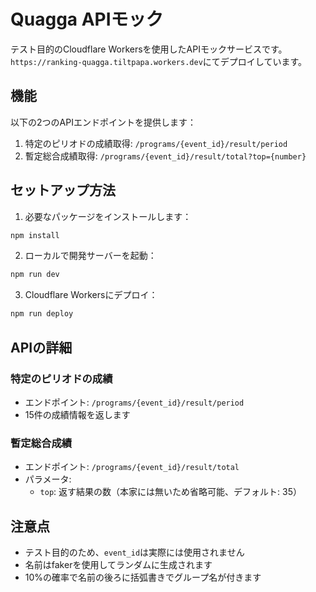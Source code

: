 # Quagga APIモック

テスト目的のCloudflare Workersを使用したAPIモックサービスです。  
`https://ranking-quagga.tiltpapa.workers.dev`にてデプロイしています。

## 機能

以下の2つのAPIエンドポイントを提供します：

1. 特定のピリオドの成績取得: `/programs/{event_id}/result/period`
2. 暫定総合成績取得: `/programs/{event_id}/result/total?top={number}`

## セットアップ方法

1. 必要なパッケージをインストールします：

```bash
npm install
```

2. ローカルで開発サーバーを起動：

```bash
npm run dev
```

3. Cloudflare Workersにデプロイ：

```bash
npm run deploy
```

## APIの詳細

### 特定のピリオドの成績
- エンドポイント: `/programs/{event_id}/result/period`
- 15件の成績情報を返します

### 暫定総合成績
- エンドポイント: `/programs/{event_id}/result/total`
- パラメータ:
  - `top`: 返す結果の数（本家には無いため省略可能、デフォルト: 35）

## 注意点
- テスト目的のため、`event_id`は実際には使用されません
- 名前はfakerを使用してランダムに生成されます
- 10%の確率で名前の後ろに括弧書きでグループ名が付きます 
